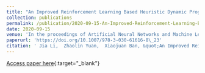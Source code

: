 ```yaml
---
title: "An Improved Reinforcement Learning Based Heuristic Dynamic Programming Algorithm for Model-Free Optimal Control"
collection: publications
permalink: /publication/2020-09-15-An-Improved-Reinforcement-Learning-Based-Heuristic-Dynamic-Programming-Algorithm-for-Model-Free-Optimal-Control
date: 2020-09-15
venue: 'In the proceedings of Artificial Neural Networks and Machine Learning - ICANN 2020 - 29th International Conference on Artificial Neural Networks, Bratislava, Slovakia, September 15-18, 2020, Proceedings, Part II'
paperurl: 'https://doi.org/10.1007/978-3-030-61616-8\_23'
citation: ' Jia Li,  Zhaolin Yuan,  Xiaojuan Ban, &quot;An Improved Reinforcement Learning Based Heuristic Dynamic Programming Algorithm for Model-Free Optimal Control.&quot; In the proceedings of Artificial Neural Networks and Machine Learning - ICANN 2020 - 29th International Conference on Artificial Neural Networks, Bratislava, Slovakia, September 15-18, 2020, Proceedings, Part II, 2020.'
---
```

[Access paper here](https://doi.org/10.1007/978-3-030-61616-8\_23){:target="_blank"}
